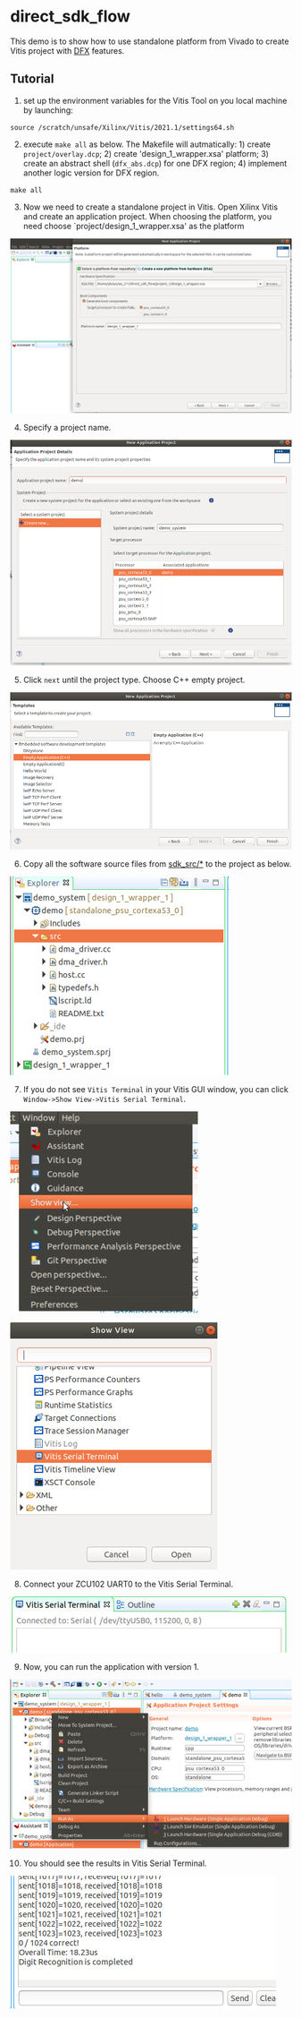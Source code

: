 # direct_sdk_flow
This demo is to show how to use standalone platform from Vivado to create Vitis project with [DFX](https://www.xilinx.com/content/dam/xilinx/support/documents/sw_manuals/xilinx2021_2/ug909-vivado-partial-reconfiguration.pdf) features.


## Tutorial 
1. set up the environment variables for the Vitis Tool on you local machine by launching:
```
source /scratch/unsafe/Xilinx/Vitis/2021.1/settings64.sh
```
2. execute `make all` as below. The Makefile will autmatically: 1) create `project/overlay.dcp`; 2) create 'design_1_wrapper.xsa' platform; 3) create an abstract shell (`dfx_abs.dcp`) for one DFX region; 4) implement another logic version for DFX region.

```
make all
```

3. Now we need to create a standalone project in Vitis. Open Xilinx Vitis and create an application project. When choosing the platform, you need choose `project/design_1_wrapper.xsa' as the platform

![](figures/choose_xsa.png)

4. Specify a project name.

![](figures/prj_name.png)

5. Click `next` until the project type. Choose C++ empty project.

![](figures/CPP_PRJ.png)

6. Copy all the software source files from [sdk_src/*](sdk_src) to the project as below.

![](figures/copy_src.png)

7. If you do not see `Vitis Terminal` in your Vitis GUI window, you can click `Window->Show View->Vitis Serial Terminal`.

![](figures/show_view.png)

![](figures/vitis_terminal.png)

8. Connect your ZCU102 UART0 to the Vitis Serial Terminal.

![](figures/uart0.png)

9. Now, you can run the application with version 1.

![](figures/run.png)

10. You should see the results in Vitis Serial Terminal.

![](figures/dfx1_res.png)







